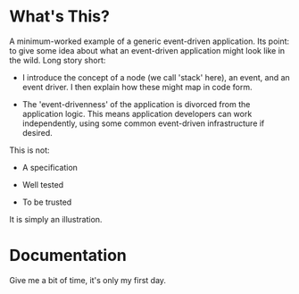 What's This?
===

A minimum-worked example of a generic event-driven application. Its point: to
give some idea about what an event-driven application might look like in the
wild. Long story short:

 - I introduce the concept of a node (we call 'stack' here), an event, and an
   event driver. I then explain how these might map in code form.

 - The 'event-drivenness' of the application is divorced from the application
   logic. This means application developers can work independently, using some
   common event-driven infrastructure if desired.

This is not:

 - A specification

 - Well tested

 - To be trusted

It is simply an illustration.

Documentation
===

Give me a bit of time, it's only my first day.
